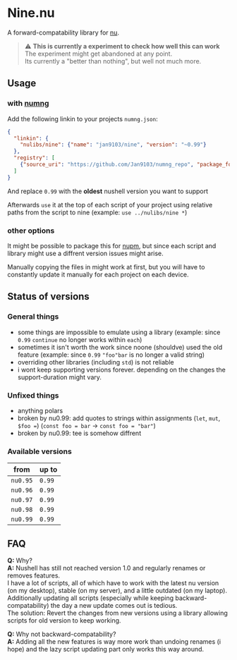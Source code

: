 # Nine.nu

A forward-compatability library for [nu][].

> ⚠️ **This is currently a experiment to check how well this can work**  
> The experiment might get abandoned at any point.  
> Its currently a "better than nothing", but well not much more.


## Usage 

### with [numng][]

Add the following linkin to your projects `numng.json`:

```json
{
  "linkin": {
    "nulibs/nine": {"name": "jan9103/nine", "version": "~0.99"}
  },
  "registry": [
    {"source_uri": "https://github.com/Jan9103/numng_repo", "package_format": "numng", "path_offset": "repo"}
  ]
}
```

And replace `0.99` with the **oldest** nushell version you want to support

Afterwards `use` it at the top of each script of your project using relative paths from the script to nine (example: `use ../nulibs/nine *`)


### other options

It might be possible to package this for [nupm][], but since each script and library might use a diffrent version issues might arise.

Manually copying the files in might work at first, but you will have to constantly update it manually for each project on each device.


## Status of versions

### General things

* some things are impossible to emulate using a library (example: since `0.99` `continue` no longer works within `each`)
* sometimes it isn't worth the work since noone (shouldve) used the old feature (example: since `0.99` `"foo"bar` is no longer a valid string)
* overriding other libraries (including `std`) is not reliable
* i wont keep supporting versions forever. depending on the changes the support-duration might vary.


### Unfixed things

* anything polars
* broken by nu0.99: add quotes to strings within assignments (`let`, `mut`, `$foo =`) (`const foo = bar` -> `const foo = "bar"`)
* broken by nu0.99: tee is somehow diffrent


### Available versions

from | up to
--- | ---
`nu0.95` | `0.99`
`nu0.96` | `0.99`
`nu0.97` | `0.99`
`nu0.98` | `0.99`
`nu0.99` | `0.99`


## FAQ

**Q:** Why?  
**A:** Nushell has still not reached version 1.0 and regularly renames or removes features.  
I have a lot of scripts, all of which have to work with the latest nu version (on my desktop), stable (on my server), and a little outdated (on my laptop).  
Additionally updating all scripts (especially while keeping backward-compatability) the day a new update comes out is tedious.  
The solution: Revert the changes from new versions using a library allowing scripts for old version to keep working.

**Q:** Why not backward-compatability?  
**A:** Adding all the new features is way more work than undoing renames (i hope) and the lazy script updating part only works this way around.


[nu]: https://nushell.sh
[numng]: https://github.com/jan9103/numng
[nupm]: https://github.com/nushell/nupm
